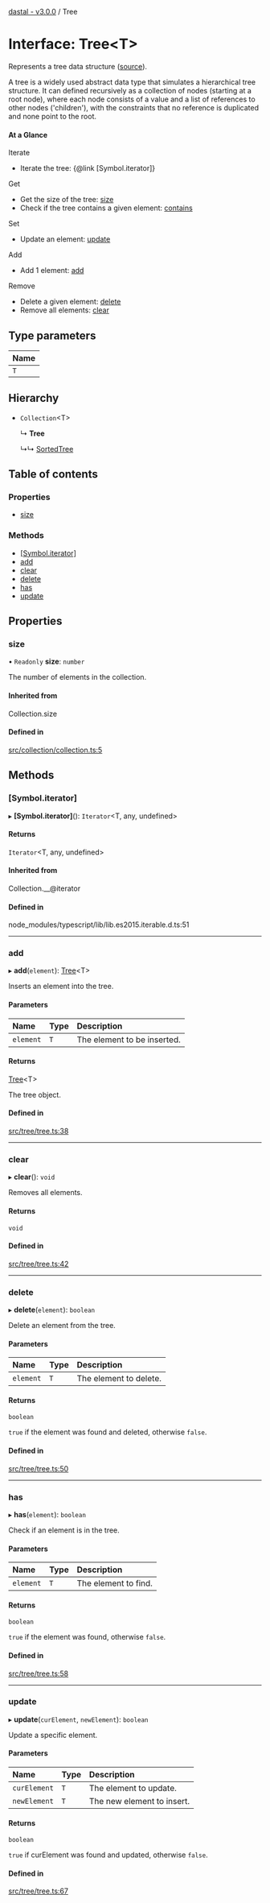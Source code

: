 [dastal - v3.0.0](../README.md) / Tree

# Interface: Tree<T\>

Represents a tree data structure ([source](https://en.wikipedia.org/wiki/Tree_(data_structure))).

A tree is a widely used abstract data type that simulates a hierarchical tree structure.
It can defined recursively as a collection of nodes (starting at a root node),
where each node consists of a value and a list of references to other nodes ('children'), with the
constraints that no reference is duplicated and none point to the root.

#### At a Glance

Iterate
- Iterate the tree: {@link [Symbol.iterator]}

Get
- Get the size of the tree: [size](tree.md#size)
- Check if the tree contains a given element: [contains](../classes/binaryheap.md#contains)

Set
- Update an element: [update](tree.md#update)

Add
- Add 1 element: [add](tree.md#add)

Remove
- Delete a given element: [delete](tree.md#delete)
- Remove all elements: [clear](tree.md#clear)

## Type parameters

| Name |
| :------ |
| `T` |

## Hierarchy

- `Collection`<T\>

  ↳ **Tree**

  ↳↳ [SortedTree](sortedtree.md)

## Table of contents

### Properties

- [size](tree.md#size)

### Methods

- [[Symbol.iterator]](tree.md#[symbol.iterator])
- [add](tree.md#add)
- [clear](tree.md#clear)
- [delete](tree.md#delete)
- [has](tree.md#has)
- [update](tree.md#update)

## Properties

### size

• `Readonly` **size**: `number`

The number of elements in the collection.

#### Inherited from

Collection.size

#### Defined in

[src/collection/collection.ts:5](https://github.com/havelessbemore/dastal/blob/e94627b/src/collection/collection.ts#L5)

## Methods

### [Symbol.iterator]

▸ **[Symbol.iterator]**(): `Iterator`<T, any, undefined\>

#### Returns

`Iterator`<T, any, undefined\>

#### Inherited from

Collection.\_\_@iterator

#### Defined in

node_modules/typescript/lib/lib.es2015.iterable.d.ts:51

___

### add

▸ **add**(`element`): [Tree](tree.md)<T\>

Inserts an element into the tree.

#### Parameters

| Name | Type | Description |
| :------ | :------ | :------ |
| `element` | `T` | The element to be inserted. |

#### Returns

[Tree](tree.md)<T\>

The tree object.

#### Defined in

[src/tree/tree.ts:38](https://github.com/havelessbemore/dastal/blob/e94627b/src/tree/tree.ts#L38)

___

### clear

▸ **clear**(): `void`

Removes all elements.

#### Returns

`void`

#### Defined in

[src/tree/tree.ts:42](https://github.com/havelessbemore/dastal/blob/e94627b/src/tree/tree.ts#L42)

___

### delete

▸ **delete**(`element`): `boolean`

Delete an element from the tree.

#### Parameters

| Name | Type | Description |
| :------ | :------ | :------ |
| `element` | `T` | The element to delete. |

#### Returns

`boolean`

`true` if the element was found and deleted, otherwise `false`.

#### Defined in

[src/tree/tree.ts:50](https://github.com/havelessbemore/dastal/blob/e94627b/src/tree/tree.ts#L50)

___

### has

▸ **has**(`element`): `boolean`

Check if an element is in the tree.

#### Parameters

| Name | Type | Description |
| :------ | :------ | :------ |
| `element` | `T` | The element to find. |

#### Returns

`boolean`

`true` if the element was found, otherwise `false`.

#### Defined in

[src/tree/tree.ts:58](https://github.com/havelessbemore/dastal/blob/e94627b/src/tree/tree.ts#L58)

___

### update

▸ **update**(`curElement`, `newElement`): `boolean`

Update a specific element.

#### Parameters

| Name | Type | Description |
| :------ | :------ | :------ |
| `curElement` | `T` | The element to update. |
| `newElement` | `T` | The new element to insert. |

#### Returns

`boolean`

`true` if curElement was found and updated, otherwise `false`.

#### Defined in

[src/tree/tree.ts:67](https://github.com/havelessbemore/dastal/blob/e94627b/src/tree/tree.ts#L67)
